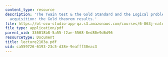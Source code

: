 ```yaml
---
content_type: resource
description: 'The Twain test & the Gold Standard and the Logical problem of language
  acquisition: the Gold theorem results.'
file: https://ol-ocw-studio-app-qa.s3.amazonaws.com/courses/6-863j-natural-language-and-the-computer-representation-of-knowledge-spring-2003/ca559726619323c5d38e9eafff30eac3_lecture2103a.pdf
file_type: application/pdf
parent_uid: 336018b8-5a55-f2ae-5568-8ed80e9d6d96
resourcetype: Document
title: lecture2103a.pdf
uid: ca559726-6193-23c5-d38e-9eafff30eac3
---
```

